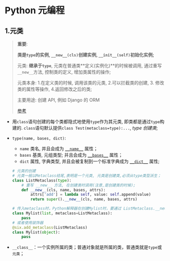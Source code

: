 # Python 元编程

## 1.元类

> **重要**:
>
> **类是`type`的实例, `__new__(cls)`创建实例, `__init__(self)`初始化实例;**
>
> 元类: **继承于`type`**, 元类在普通类**定义(实例化)**的时候被调用, 通过重写`__new__`方法, 控制类的定义, 增加类属性的操作;
>
> 元类本身: 1.在定义类的时候, 调用该类的元类, 2.可以拦截类的创建, 3. 修改类的属性等操作, 4.返回修改之后的类;
>
> 主要用途: 创建 API, 例如 Django 的 ORM
>
> [参考](http://blog.jobbole.com/21351/)

- 用`class`语句创建的每个类都隐式地使用`type`作为其元类, 即类都是通过`type`构建的. `class`语句默认提供`class Test(metaclass=type):...`, _type 创建类_;
- `type(name, bases, dict)`:
  - `name` 类名, 并且会成为 [`__name__`](https://docs.python.org/zh-cn/3/library/stdtypes.html#definition.__name__) 属性；
  - `bases` 基类, 元组类型; 并且会成为 [`__bases__`](https://docs.python.org/zh-cn/3/library/stdtypes.html#class.__bases__) 属性；
  - `dict` 属性, 字典类型, 并且会被复制到一个标准字典成为 [`__dict__`](https://docs.python.org/zh-cn/3/library/stdtypes.html#object.__dict__) 属性;

  ```python
  # 元类的创建
  # 元类一般以Metaclass结尾,表明是一个元类, 元类是创建类,必须从type类型派生；
  class ListMetaclass(type):
      # 重写 __new__ 方法, 在创建类时调用(注意,是创建类的时候);
      def __new__(cls, name, bases, attrs):
          attrs['add'] = lambda self, value: self.append(value)
          return super().__new__(cls, name, bases, attrs)

  # 传入metaclass时，Python解释器在创建Mylist时，要通过 ListMetaclass.__new__()来创建
  class Mylist(list, metaclass=ListMetaclass):
      pass
  # 或者使用装饰器
  @six.add_metaclass(ListMetaclass)
  class Mylist(object):
      pass
  ```

* `__class__`：一个实例所属的类；普通对象就是所属的类，普通类就是`type`或`元类`；
